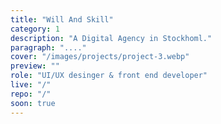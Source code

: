 ```yaml
---
title: "Will And Skill"
category: 1
description: "A Digital Agency in Stockhoml."
paragraph: "...."
cover: "/images/projects/project-3.webp"
preview: ""
role: "UI/UX desinger & front end developer"
live: "/"
repo: "/"
soon: true
---
```




